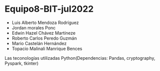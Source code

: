 # Equipo8-BIT-jul2022

- Luis Alberto Mendoza Rodríguez
- Jordan morales Ponc
- Edwin Hazel Chávez Martíneze
- Roberto Carlos Peredo Guzmán
- Mario Castelán Hernández
- Topacio Malinali Manrique Bences

Las teconologías utilizadas Python(Dependencias: Pandas, cryptography, Pyspark, tkinter)
